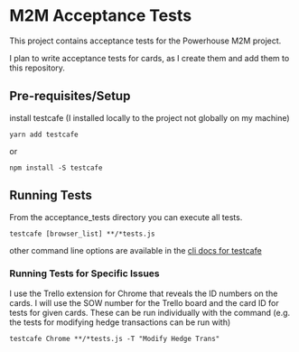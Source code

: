# M2M Acceptance Tests

This project contains acceptance tests for the Powerhouse M2M project.  

I plan to write acceptance tests for cards, as I create them and add them to this repository. 

## Pre-requisites/Setup

install testcafe (I installed locally to the project not globally on my machine)

```
yarn add testcafe
```

or

```
npm install -S testcafe
```

## Running Tests

From the acceptance_tests directory you can execute all tests.

```
testcafe [browser_list] **/*tests.js
```

other command line options are available in the [cli docs for testcafe](https://devexpress.github.io/testcafe/documentation/using-testcafe/command-line-interface.html#-t-pattern---test-grep-pattern)

### Running Tests for Specific Issues
I use the Trello extension for Chrome that reveals the ID numbers on the cards.  I will use the SOW number for the Trello board and the card ID for tests for given cards.  These can be run individually with the command (e.g. the tests for modifying hedge transactions can be run with)

```
testcafe Chrome **/*tests.js -T "Modify Hedge Trans"
```
